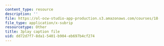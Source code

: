 ```yaml
---
content_type: resource
description: ''
file: https://ol-ocw-studio-app-production.s3.amazonaws.com/courses/18-06sc-linear-algebra-fall-2011/dd72d7f78da15401b904eb697b4cf274_lGGDIGizcQ0.vtt
file_type: application/x-subrip
resourcetype: Other
title: 3play caption file
uid: dd72d7f7-8da1-5401-b904-eb697b4cf274
---
```

